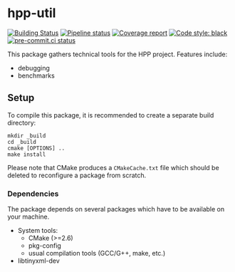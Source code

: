 hpp-util
========

[![Building Status](https://travis-ci.org/humanoid-path-planner/hpp-util.svg?branch=master)](https://travis-ci.org/humanoid-path-planner/hpp-util)
[![Pipeline status](https://gitlab.laas.fr/humanoid-path-planner/hpp-util/badges/master/pipeline.svg)](https://gitlab.laas.fr/humanoid-path-planner/hpp-util/commits/master)
[![Coverage report](https://gitlab.laas.fr/humanoid-path-planner/hpp-util/badges/master/coverage.svg?job=doc-coverage)](http://projects.laas.fr/gepetto/doc/humanoid-path-planner/hpp-util/master/coverage/)
[![Code style: black](https://img.shields.io/badge/code%20style-black-000000.svg)](https://github.com/psf/black)
[![pre-commit.ci status](https://results.pre-commit.ci/badge/github/humanoid-path-planner/hpp-util/master.svg)](https://results.pre-commit.ci/latest/github/humanoid-path-planner/hpp-util)

This package gathers technical tools for the HPP project. Features include:
 - debugging
 - benchmarks

Setup
-----

To compile this package, it is recommended to create a separate build
directory:

    mkdir _build
    cd _build
    cmake [OPTIONS] ..
    make install

Please note that CMake produces a `CMakeCache.txt` file which should
be deleted to reconfigure a package from scratch.


### Dependencies

The package depends on several packages which have to be available on
your machine.

 - System tools:
   - CMake (>=2.6)
   - pkg-config
   - usual compilation tools (GCC/G++, make, etc.)
 - libtinyxml-dev

